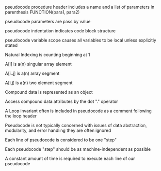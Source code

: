 pseudocode procedure header includes a name and a list of parameters in parenthesis
FUNCTION(para1, para2)

pseudocode parameters are pass by value

pseudocode indentation indicates code block structure

pseudocode variable scope causes all variables to be local unless explicitly stated

Natural Indexing is counting beginning at 1

A[i] is a(n)
singular array element

A[i..j] is a(n)
array segment

A[i,j] is a(n)
two element segment

Compound data is represented as an object

Access compound data attributes by the dot "." operator


A Loop invariant often is included in pseudocode as a comment following the loop header

Pseudocode is not typically concerned with issues of
data abstraction, modularity, and error handling
they are often ignored

Each line of pseudocode is considered to be one "step"

Each pseudocode "step" should be as machine-independent as possible


A constant amount of time is required to execute each line of our pseudocode
